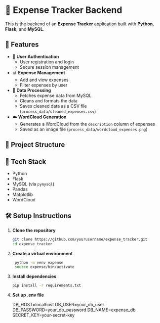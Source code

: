 # 💼 Expense Tracker Backend

This is the backend of an **Expense Tracker** application built with **Python**, **Flask**, and **MySQL**.

## 🚀 Features

- 🔐 **User Authentication**
  - User registration and login
  - Secure session management
- 📊 **Expense Management**
  - Add and view expenses
  - Filter expenses by user
- 🧹 **Data Processing**
  - Fetches expense data from MySQL
  - Cleans and formats the data
  - Saves cleaned data as a CSV file (`process_data/cleaned_expenses.csv`)
- ☁️ **WordCloud Generation**
  - Generates a WordCloud from the `description` column of expenses
  - Saved as an image file (`process_data/wordcloud_expenses.png`)

## 📁 Project Structure


## 🔧 Tech Stack

- Python
- Flask
- MySQL (via `pymysql`)
- Pandas
- Matplotlib
- WordCloud

## 🛠️ Setup Instructions

1. **Clone the repository**
   ```bash
   git clone https://github.com/yourusername/expense_tracker.git
   cd expense_tracker
   
2. **Create a virtual environment**
   ```bash
    python -m venv expense
    source expense/bin/activate
   
4. **Install dependencies**
    ```bash
    pip install -r requirements.txt

5. **Set up .env file**
   
     DB_HOST=localhost
     DB_USER=your_db_user
     DB_PASSWORD=your_db_password
     DB_NAME=expense_db
     SECRET_KEY=your-secret-key



